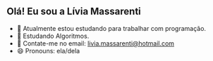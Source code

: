 ## Olá! Eu sou a Lívia Massarenti

- 🔭 Atualmente estou estudando para trabalhar com programação.
- 🌱 Estudando Algoritmos.
- 📧 Contate-me no email: livia.massarenti@hotmail.com
- 😄 Pronouns: ela/dela
